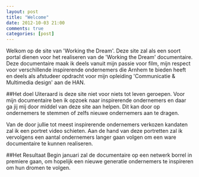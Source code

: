 ```yaml
---
layout: post
title: "Welcome"
date: 2012-10-03 21:00
comments: true
categories: [post]
---
```



Welkom op de site van 'Working the Dream'. Deze site zal als een soort portal dienen voor het realiseren van de 'Working the Dream' documentaire. Deze documentaire maak ik deels vanuit mijn passie voor film, mijn respect voor verschillende inspirerende ondernemers die Arnhem te bieden heeft en deels als afstudeer opdracht voor mijn opleiding 'Communicatie & Multimedia design' aan de HAN. 

##Het doel
Uiteraard is deze site niet voor niets tot leven geroepen. <!--more--> Voor mijn documentaire ben ik opzoek naar inspirerende ondernemers en daar ga jij mij door middel van deze site aan helpen. Dit kan door op ondernemers te stemmen of zelfs nieuwe ondernemers aan te dragen. 

Van de door jullie tot meest inspirerende ondernemers verkozen kandaten zal ik een portret video schieten. Aan de hand van deze portretten zal ik vervolgens een aantal ondernemers langer gaan volgen om een ware documentaire te kunnen realiseren. 

##Het Resultaat
Begin januari zal de documentaire op een netwerk borrel in premiere gaan, om hopelijk een nieuwe generatie ondernemers te inspireren om hun dromen te volgen.
